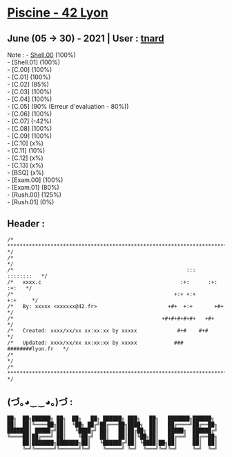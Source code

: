 # [Piscine - 42 Lyon](https://www.42lyon.fr/)
## June (05 -> 30) - 2021 | User : [tnard](https://profile.intra.42.fr/users/tnard/)

Note :
		- [Shell.00](https://www.42lyon.fr/) (100%)<br />
		- [Shell.01] (100%)<br />
		- [C.00] (100%)<br />
		- [C.01] (100%)<br />
		- [C.02] (85%)<br />
		- [C.03] (100%)<br />
		- [C.04] (100%)<br />
		- [C.05] (90% (Erreur d'evaluation - 80%))<br />
		- [C.06] (100%)<br />
		- [C.07] (-42%)<br />
		- [C.08] (100%)<br />
		- [C.09] (100%)<br />
		- [C.10] (x%)<br />
		- [C.11] (10%)<br />
		- [C.12] (x%)<br />
		- [C.13] (x%)<br />
		- [BSQ] (x%)<br />
		- [Exam.00] (100%)<br />
		- [Exam.01] (80%)<br />
		- [Rush.00] (125%)<br />
		- [Rush.01] (0%)<br />

## Header :
```` 
/* ************************************************************************** */
/*                                                                            */
/*                                                        :::      ::::::::   */
/*   xxxx.c                                             :+:      :+:    :+:   */
/*                                                    +:+ +:+         +:+     */
/*   By: xxxxx <xxxxxx@42.fr>                       +#+  +:+       +#+        */
/*                                                +#+#+#+#+#+   +#+           */
/*   Created: xxxx/xx/xx xx:xx:xx by xxxxx             #+#    #+#             */
/*   Updated: xxxx/xx/xx xx:xx:xx by xxxxx            ###   ########lyon.fr   */
/*                                                                            */
/* ************************************************************************** */
````
## (づ｡◕‿‿◕｡)づ :
```
██╗  ██╗██████╗ ██╗  ██╗   ██╗ ██████╗ ███╗   ██╗   ███████╗██████╗ 
██║  ██║╚════██╗██║  ╚██╗ ██╔╝██╔═══██╗████╗  ██║   ██╔════╝██╔══██╗
███████║ █████╔╝██║   ╚████╔╝ ██║   ██║██╔██╗ ██║   █████╗  ██████╔╝
╚════██║██╔═══╝ ██║    ╚██╔╝  ██║   ██║██║╚██╗██║   ██╔══╝  ██╔══██╗
     ██║███████╗███████╗██║   ╚██████╔╝██║ ╚████║██╗██║     ██║  ██║
     ╚═╝╚══════╝╚══════╝╚═╝    ╚═════╝ ╚═╝  ╚═══╝╚═╝╚═╝     ╚═╝  ╚═╝
```